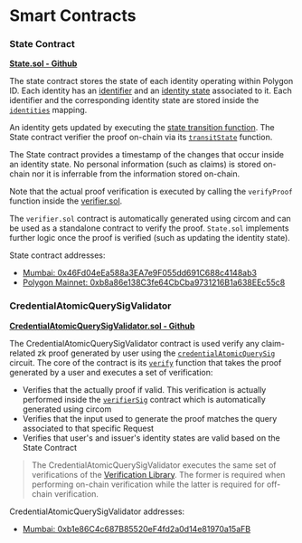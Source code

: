 # Smart Contracts

### State Contract

[**State.sol - Github**](https://github.com/iden3/contracts/blob/master/contracts/State.sol)

The state contract stores the state of each identity operating within Polygon ID. Each identity has an [identifier](../getting-started/identity/identifier.md) and an [identity state](../getting-started/identity/identity-state.md) associated to it. Each identifier and the corresponding identity state are stored inside the [`identities`](https://github.com/iden3/contracts/blob/master/contracts/State.sol#L54) mapping. 

An identity gets updated by executing the [state transition function](../getting-started/state-transition/on-chain-state-transition.md). The State contract verifier the proof on-chain via its [`transitState`](https://github.com/iden3/contracts/blob/master/contracts/State.sol#L87) function.

The State contract provides a timestamp of the changes that occur inside an identity state. No personal information (such as claims) is stored on-chain nor it is inferrable from the information stored on-chain.

Note that the actual proof verification is executed by calling the `verifyProof` function inside the [verifier.sol](https://github.com/iden3/contracts/blob/master/contracts/lib/verifier.sol). 

The `verifier.sol` contract is automatically generated using circom and can be used as a standalone contract to verify the proof. `State.sol` implements further logic once the proof is verified (such as updating the identity state).

State contract addresses:

- [Mumbai: 0x46Fd04eEa588a3EA7e9F055dd691C688c4148ab3](https://mumbai.polygonscan.com/address/0x46Fd04eEa588a3EA7e9F055dd691C688c4148ab3)
- [Polygon Mainnet: 0xb8a86e138C3fe64CbCba9731216B1a638EEc55c8](https://polygonscan.com/address/0xb8a86e138C3fe64CbCba9731216B1a638EEc55c8)

### CredentialAtomicQuerySigValidator

[**CredentialAtomicQuerySigValidator.sol - Github**](https://github.com/0xPolygonID/contracts/blob/main/contracts/validators/CredentialAtomicQuerySigValidator.sol)

The CredentialAtomicQuerySigValidator contract is used verify any claim-related zk proof generated by user using the [`credentialAtomicQuerySig`](../circuits/main-circuits.md#credentialatomicquerysig) circuit. The core of the contract is its [`verify`](https://github.com/0xPolygonID/contracts/blob/main/contracts/validators/CredentialAtomicQuerySigValidator.sol#L52) function that takes the proof generated by a user and executes a set of verification:

- Verifies that the actually proof if valid. This verification is actually performed inside the [`verifierSig`](https://github.com/0xPolygonID/contracts/blob/main/contracts/verifiers/circuits/verifierSig.sol) contract which is automatically generated using circom
- Verifies that the input used to generate the proof matches the query associated to that specific Request
- Verifies that user's and issuer's identity states are valid based on the State Contract

> The CredentialAtomicQuerySigValidator executes the same set of verifications of the [Verification Library](../verifier/verification-library/verification-api-guide.md#verification---under-the-hood). The former is required when performing on-chain verification while the latter is required for off-chain verification.

CredentialAtomicQuerySigValidator addresses:

- [Mumbai: 0xb1e86C4c687B85520eF4fd2a0d14e81970a15aFB](https://mumbai.polygonscan.com/address/0xb1e86C4c687B85520eF4fd2a0d14e81970a15aFB)
